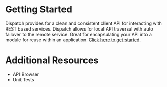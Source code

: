 # Getting Started

Dispatch provides for a clean and consistent client API for interacting with REST based services. 
Dispatch allows for local API traversal with auto failover to the remote service. Great for encapsulating
your API into a module for reuse within an application. [Click here to get started](basics).

# Additional Resources

- API Browser
- Unit Tests
